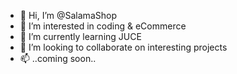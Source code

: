 - 👋 Hi, I’m @SalamaShop
- 👀 I’m interested in coding & eCommerce
- 🌱 I’m currently learning JUCE
- 💞️ I’m looking to collaborate on interesting projects
- 📫 ..coming soon..

<!---
SalamaShop/SalamaShop is a ✨ special ✨ repository because its `README.md` (this file) appears on your GitHub profile.
You can click the Preview link to take a look at your changes.
--->
